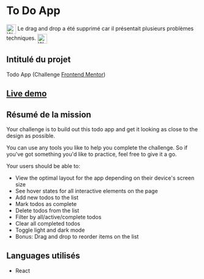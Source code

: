 # To Do App

<img align="center" src="https://img.icons8.com/external-wanicon-lineal-color-wanicon/64/000000/external-warning-construction-wanicon-lineal-color-wanicon.png" alt="Warning" height="25"/> Le drag and drop a été supprimé car il présentait plusieurs problèmes techniques. <img align="center" src="https://img.icons8.com/external-wanicon-lineal-color-wanicon/64/000000/external-warning-construction-wanicon-lineal-color-wanicon.png" alt="Warning" height="25"/>

## Intitulé du projet
Todo App (Challenge [Frontend Mentor](https://www.frontendmentor.io/challenges/todo-app-Su1_KokOW))

## [Live demo](https://timjn-todoapp.netlify.app/)

## Résumé de la mission 

Your challenge is to build out this todo app and get it looking as close to the design as possible.

You can use any tools you like to help you complete the challenge. So if you've got something you'd like to practice, feel free to give it a go.

Your users should be able to:

- View the optimal layout for the app depending on their device's screen size
- See hover states for all interactive elements on the page
- Add new todos to the list
- Mark todos as complete
- Delete todos from the list
- Filter by all/active/complete todos
- Clear all completed todos
- Toggle light and dark mode
- Bonus: Drag and drop to reorder items on the list

## Languages utilisés 
 - React 
 
